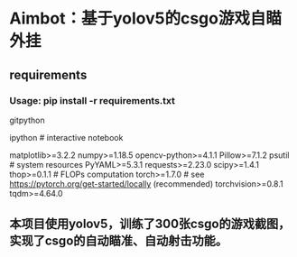 # Aimbot：基于yolov5的csgo游戏自瞄外挂

## requirements
### Usage: pip install -r requirements.txt

gitpython

ipython  # interactive notebook

matplotlib>=3.2.2
numpy>=1.18.5
opencv-python>=4.1.1
Pillow>=7.1.2
psutil  # system resources
PyYAML>=5.3.1
requests>=2.23.0
scipy>=1.4.1
thop>=0.1.1  # FLOPs computation
torch>=1.7.0  # see https://pytorch.org/get-started/locally (recommended)
torchvision>=0.8.1
tqdm>=4.64.0



## 本项目使用yolov5，训练了300张csgo的游戏截图，实现了csgo的自动瞄准、自动射击功能。
